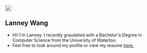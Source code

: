 <a href="https://linkedin.com/in/lanney-wang">
  <img align="left" alt="LinkedIn icon" width="22px" src="https://cdn-icons-png.flaticon.com/512/174/174857.png" />
</a>

</br>

<div>
  
  <h2>Lanney Wang</h2>
  <ul>
    <li>Hi!  I'm Lanney. I recently graudated with a Bachelor's Degree in Computer Science from the University of Waterloo.</li>
    <li>Feel free to look around my profile or view my resume <a href = "https://drive.google.com/file/d/1jocnXFKkOHLCG3e5aQsx0rfUg0XNceFX/view"> here.</a></li>
  </ul>
</div>

</br>
</br>
